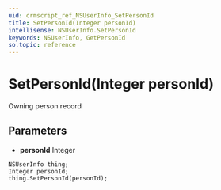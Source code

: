 ```yaml
---
uid: crmscript_ref_NSUserInfo_SetPersonId
title: SetPersonId(Integer personId)
intellisense: NSUserInfo.SetPersonId
keywords: NSUserInfo, GetPersonId
so.topic: reference
---
```


# SetPersonId(Integer personId)

Owning person record

## Parameters

* **personId** Integer

```crmscript
NSUserInfo thing;
Integer personId;
thing.SetPersonId(personId);
```

